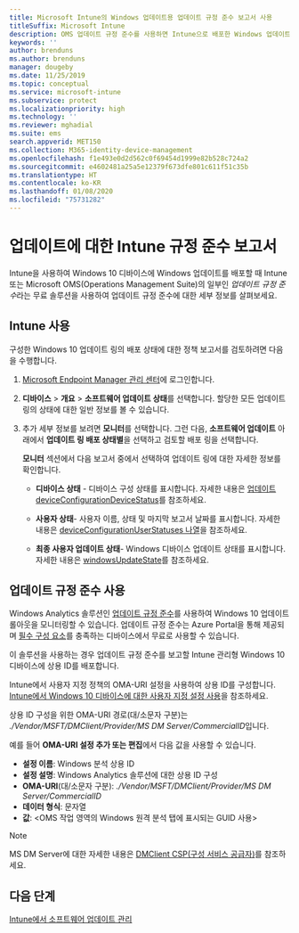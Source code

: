 ```yaml
---
title: Microsoft Intune의 Windows 업데이트용 업데이트 규정 준수 보고서 사용
titleSuffix: Microsoft Intune
description: OMS 업데이트 규정 준수를 사용하면 Intune으로 배포한 Windows 업데이트의 보고서 데이터를 볼 수 있습니다.
keywords: ''
author: brenduns
ms.author: brenduns
manager: dougeby
ms.date: 11/25/2019
ms.topic: conceptual
ms.service: microsoft-intune
ms.subservice: protect
ms.localizationpriority: high
ms.technology: ''
ms.reviewer: mghadial
ms.suite: ems
search.appverid: MET150
ms.collection: M365-identity-device-management
ms.openlocfilehash: f1e493e0d2d562c0f69454d1999e82b528c724a2
ms.sourcegitcommit: e4602481a25a5e12379f673dfe801c611f51c35b
ms.translationtype: HT
ms.contentlocale: ko-KR
ms.lasthandoff: 01/08/2020
ms.locfileid: "75731282"
---
```

# <a name="intune-compliance-reports-for-updates"></a>업데이트에 대한 Intune 규정 준수 보고서

Intune을 사용하여 Windows 10 디바이스에 Windows 업데이트를 배포할 때 Intune 또는 Microsoft OMS(Operations Management Suite)의 일부인 *업데이트 규정 준수*라는 무료 솔루션을 사용하여 업데이트 규정 준수에 대한 세부 정보를 살펴보세요.

## <a name="use-intune"></a>Intune 사용

구성한 Windows 10 업데이트 링의 배포 상태에 대한 정책 보고서를 검토하려면 다음을 수행합니다.

1. [Microsoft Endpoint Manager 관리 센터](https://go.microsoft.com/fwlink/?linkid=2109431)에 로그인합니다.

2. **디바이스** > **개요** > **소프트웨어 업데이트 상태**를 선택합니다. 할당한 모든 업데이트 링의 상태에 대한 일반 정보를 볼 수 있습니다.

3. 추가 세부 정보를 보려면 **모니터**를 선택합니다. 그런 다음, **소프트웨어 업데이트** 아래에서 **업데이트 링 배포 상태별**을 선택하고 검토할 배포 링을 선택합니다.

   **모니터** 섹션에서 다음 보고서 중에서 선택하여 업데이트 링에 대한 자세한 정보를 확인합니다.

   - **디바이스 상태** - 디바이스 구성 상태를 표시합니다. 자세한 내용은 [업데이트 deviceConfigurationDeviceStatus]( https://docs.microsoft.com/graph/api/intune-deviceconfig-deviceconfigurationdevicestatus-update?view=graph-rest-1.0)를 참조하세요.

   - **사용자 상태**- 사용자 이름, 상태 및 마지막 보고서 날짜를 표시합니다. 자세한 내용은 [deviceConfigurationUserStatuses 나열](https://docs.microsoft.com/graph/api/intune-deviceconfig-deviceconfigurationuserstatus-list?view=graph-rest-1.0)을 참조하세요.

   - **최종 사용자 업데이트 상태**- Windows 디바이스 업데이트 상태를 표시합니다. 자세한 내용은 [windowsUpdateState](https://docs.microsoft.com/graph/api/resources/intune-shared-windowsupdatestate?view=graph-rest-beta)를 참조하세요.

## <a name="use-update-compliance"></a>업데이트 규정 준수 사용

Windows Analytics 솔루션인 [업데이트 규정 준수](https://technet.microsoft.com/itpro/windows/manage/update-compliance-monitor)를 사용하여 Windows 10 업데이트 롤아웃을 모니터링할 수 있습니다. 업데이트 규정 준수는 Azure Portal을 통해 제공되며 [필수 구성 요소](https://docs.microsoft.com/windows/deployment/update/update-compliance-get-started#update-compliance-prerequisites)를 충족하는 디바이스에서 무료로 사용할 수 있습니다.  

이 솔루션을 사용하는 경우 업데이트 규정 준수를 보고할 Intune 관리형 Windows 10 디바이스에 상용 ID를 배포합니다.  

Intune에서 사용자 지정 정책의 OMA-URI 설정을 사용하여 상용 ID를 구성합니다. [Intune에서 Windows 10 디바이스에 대한 사용자 지정 설정 사용](../configuration/custom-settings-windows-10.md)을 참조하세요.

상용 ID 구성을 위한 OMA-URI 경로(대/소문자 구분)는 *./Vendor/MSFT/DMClient/Provider/MS DM Server/CommercialID*입니다.  

예를 들어 **OMA-URI 설정 추가 또는 편집**에서 다음 값을 사용할 수 있습니다.

- **설정 이름**: Windows 분석 상용 ID
- **설정 설명**: Windows Analytics 솔루션에 대한 상용 ID 구성
- **OMA-URI**(대/소문자 구분): *./Vendor/MSFT/DMClient/Provider/MS DM Server/CommercialID*
- **데이터 형식**: 문자열
- **값**: \<OMS 작업 영역의 Windows 원격 분석 탭에 표시되는 GUID 사용>

> [!NOTE]
> MS DM Server에 대한 자세한 내용은 [DMClient CSP(구성 서비스 공급자)]( https://docs.microsoft.com/windows/client-management/mdm/dmclient-csp)를 참조하세요.

## <a name="next-steps"></a>다음 단계

[Intune에서 소프트웨어 업데이트 관리](windows-update-for-business-configure.md)
